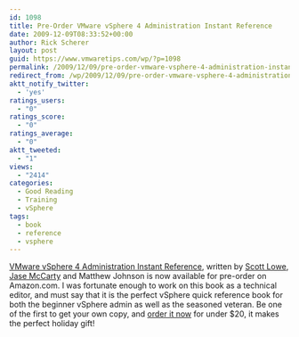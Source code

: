 ```yaml
---
id: 1098
title: Pre-Order VMware vSphere 4 Administration Instant Reference
date: 2009-12-09T08:33:52+00:00
author: Rick Scherer
layout: post
guid: https://www.vmwaretips.com/wp/?p=1098
permalink: /2009/12/09/pre-order-vmware-vsphere-4-administration-instant-reference/
redirect_from: /wp/2009/12/09/pre-order-vmware-vsphere-4-administration-instant-reference/
aktt_notify_twitter:
  - 'yes'
ratings_users:
  - "0"
ratings_score:
  - "0"
ratings_average:
  - "0"
aktt_tweeted:
  - "1"
views:
  - "2414"
categories:
  - Good Reading
  - Training
  - vSphere
tags:
  - book
  - reference
  - vsphere
---
```

<a href="http://www.amazon.com/gp/product/0470520728/ref=pe_5050_13761560_snp_dp" target="_blank">VMware vSphere 4 Administration Instant Reference</a>, written by <a href="http://blog.scottlowe.org" target="_blank">Scott Lowe</a>, <a href="http://www.jasemccarty.com/blog/" target="_blank">Jase McCarty</a> and Matthew Johnson is now available for pre-order on Amazon.com. I was fortunate enough to work on this book as a technical editor, and must say that it is the perfect vSphere quick reference book for both the beginner vSphere admin as well as the seasoned veteran. Be one of the first to get your own copy, and <a href="http://www.amazon.com/gp/product/0470520728/ref=pe_5050_13761560_snp_dp" target="_blank">order it now</a> for under $20, it makes the perfect holiday gift!